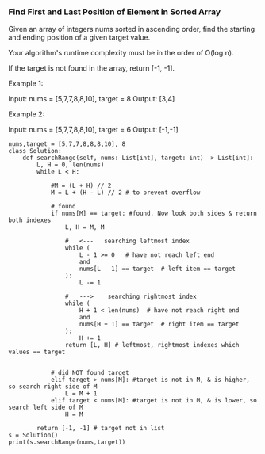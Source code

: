 
### Find First and Last Position of Element in Sorted Array   
Given an array of integers nums sorted in ascending order, find the starting and ending position of a given target value.

Your algorithm's runtime complexity must be in the order of O(log n).

If the target is not found in the array, return [-1, -1].

Example 1:

Input: nums = [5,7,7,8,8,10], target = 8
Output: [3,4]

Example 2:

Input: nums = [5,7,7,8,8,10], target = 6
Output: [-1,-1]

```
nums,target = [5,7,7,8,8,8,10], 8
class Solution:
    def searchRange(self, nums: List[int], target: int) -> List[int]:
        L, H = 0, len(nums)       
        while L < H:
            
            #M = (L + H) // 2 
            M = L + (H - L) // 2 # to prevent overflow
            
            # found
            if nums[M] == target: #found. Now look both sides & return both indexes
                L, H = M, M
                
                #   <---   searching leftmost index
                while (
                    L - 1 >= 0   # have not reach left end
                    and 
                    nums[L - 1] == target  # left item == target
                ):
                    L -= 1
                
                #   --->    searching rightmost index
                while (
                    H + 1 < len(nums)  # have not reach right end
                    and 
                    nums[H + 1] == target  # right item == target
                ):
                    H += 1
                return [L, H] # leftmost, rightmost indexes which values == target
            
            
            # did NOT found target
            elif target > nums[M]: #target is not in M, & is higher, so search right side of M
                L = M + 1
            elif target < nums[M]: #target is not in M, & is lower, so search left side of M
                H = M        
                
        return [-1, -1] # target not in list
s = Solution()
print(s.searchRange(nums,target))

```   

